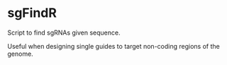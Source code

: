 # sgFindR
Script to find sgRNAs given sequence.

Useful when designing single guides to target non-coding regions of the genome.

